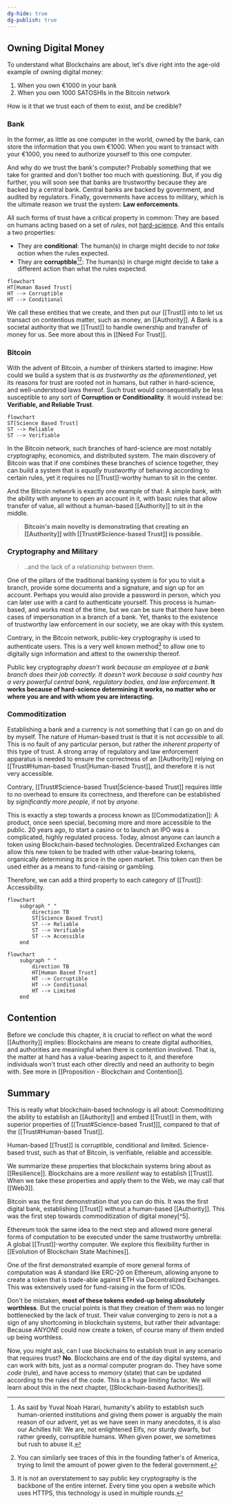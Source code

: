 ```yaml
---
dg-hide: true
dg-publish: true
---
```

## Owning Digital Money 

To understand what Blockchains are about, let's dive right into the age-old example of owning digital money:

1. When you own €1000 in your bank
2. When you own 1000 SATOSHIs in the Bitcoin network

How is it that we trust each of them to exist, and be credible? 
### Bank 
In the former, as little as one computer in the world, owned by the bank, can store the information that you own €1000. When you want to transact with your €1000, you need to authorize yourself to this one computer. 

And why do we trust the bank's computer? Probably something that we take for granted and don't bother too much with questioning. But, if you dig further, you will soon see that banks are trustworthy because they are backed by a central bank. Central banks are backed by government, and audited by regulators. Finally, governments have access to military, which is the ultimate reason we trust the system: **Law enforcements**. 

All such forms of trust have a critical property in common: They are based on humans acting based on a set of *rules*, not [hard-science](https://en.wikipedia.org/wiki/Hard_and_soft_science). And this entails a two properties:
- They are **conditional**: The human(s) in charge might decide to *not take action* when the rules expected.
- They are **corruptible**[^3][^4]: The human(s) in charge might decide to take a different action than what the rules expected.

[^3]: As said by Yuval Noah Harari, humanity's ability to establish such human-oriented institutions and giving them power is arguably the main reason of our advent, yet as we have seen in many anecdotes, it is also our Achilles hill: We are, not enlightened Elfs, nor sturdy dwarfs, but rather greedy, corruptible humans. When given power, we sometimes but rush to abuse it.
[^4]: You can similarly see traces of this in the founding father's of America, trying to limit the amount of power given to the federal government. 

```mermaid
flowchart
HT[Human Based Trust]
HT --> Corruptible
HT --> Conditional 
```

We call these entities that we create, and then put our [[Trust]] into to let us transact on contentious matter, such as money, an [[Authority]]. A Bank is a societal authority that we [[Trust]] to handle ownership and transfer of money for us. See more about this in [[Need For Trust]]. 
### Bitcoin
With the advent of Bitcoin, a number of thinkers started to imagine: How could we build a system that is *as trustworthy as the aforementioned*, yet its reasons for trust are rooted not in humans, but rather in hard-science, and well-understood laws thereof. Such trust would consequentially be less susceptible to any sort of **Corruption or Conditionality**. It would instead be: **Verifiable, and Reliable Trust**.

```mermaid
flowchart 
ST[Science Based Trust]
ST --> Reliable
ST --> Verifiable
```

In the Bitcoin network, such branches of hard-science are most notably cryptography, economics, and distributed system. The main discovery of Bitcoin was that if one combines these branches of science together, they can build a system that is *equally trustworthy* of behaving according to certain rules, yet it requires no [[Trust]]-worthy human to sit in the center. 

And the Bitcoin network is exactly one example of that: A simple bank, with the ability with anyone to open an account in it, with basic rules that allow transfer of value, all without a human-based [[Authority]] to sit in the middle.

> **Bitcoin's main novelty is demonstrating that creating an [[Authority]] with [[Trust#Science-based Trust]] is possible.**
### Cryptography and Military
> ..and the lack of a relationship between them.

One of the pillars of the traditional banking system is for you to visit a branch, provide some documents and a signature, and sign up for an account. Perhaps you would also provide a password in person, which you can later use with a card to authenticate yourself. This process is human-based, and works most of the time, but we can be sure that there have been cases of impersonation in a branch of a bank. Yet, thanks to the existence of trustworthy law enforcement in our society, we are okay with this system.

Contrary, in the Bitcoin network, public-key cryptography is used to authenticate users. This is a very well known method[^1] to allow one to digitally sign information and attest to the ownership thereof. 

Public key cryptography *doesn't work because an employee at a bank branch does their job correctly. It doesn't work because a said country has a very powerful central bank, regulatory bodies, and law enforcement*. **It works because of hard-science determining it works, no matter who or where you are and with whom you are interacting.**

[^1]: It is not an overstatement to say public key cryptography is the backbone of the entire internet. Every time you open a website which uses HTTPS, this technology is used in multiple rounds. 

### Commoditization 
Establishing a bank and a currency is not something that I can go on and do by myself. The nature of Human-based trust is that it is not *accessible* to all. This is no fault of any particular person, but rather the *inherent property* of this type of trust. A strong array of regulatory and law enforcement apparatus is needed to ensure the correctness of an [[Authority]] relying on [[Trust#Human-based Trust|Human-based Trust]], and therefore it is not very accessible. 

Contrary, [[Trust#Science-based Trust|Science-based Trust]] requires little to no overhead to ensure its correctness, and therefore can be established by *significantly more people*, if not by *anyone*. 

This is exactly a step towards a process known as [[Commodatization]]: A product, once seen special, becoming more and more accessible to the public. 20 years ago, to start a casino or to launch an IPO was a complicated, highly regulated process. Today, almost anyone can launch a token using Blockchain-based technologies. Decentralized Exchanges can allow this new token to be traded with other value-bearing tokens, organically determining its price in the open market. This token can then be used either as a means to fund-raising or gambling. 

Therefore, we can add a third property to each category of [[Trust]]: Accessibility.

```mermaid
flowchart 
	subgraph " " 
		direction TB
		ST[Science Based Trust]
		ST --> Reliable
		ST --> Verifiable
		ST --> Accessible 
	end 
```

```mermaid
flowchart 
	subgraph " " 
		direction TB 
		HT[Human Based Trust]
		HT --> Corruptible
		HT --> Conditional 
		HT --> Limited
	end 
```

## Contention
Before we conclude this chapter, it is crucial to reflect on what the word [[Authority]] implies: Blockchains are means to create digital authorities, and authorities are meaningful when there is contention involved. That is, the matter at hand has a value-bearing aspect to it, and therefore individuals won't trust each other directly and need an authority to begin with. See more in [[Proposition - Blockchain and Contention]]. 

## Summary 
This is really what blockchain-based technology is all about: Commoditizing the ability to establish an [[Authority]] and embed [[Trust]] in them, with superior properties of [[Trust#Science-based Trust]]], compared to that of the [[Trust#Human-based Trust]].

Human-based [[Trust]] is corruptible, conditional and limited. Science-based trust, such as that of Bitcoin, is verifiable, reliable and accessible. 

We summarize these properties that blockchain systems bring about as [[Resilience]]. Blockchains are a more *resilient* way to establish [[Trust]]. When we take these properties and apply them to the Web, we may call that [[Web3]]. 

Bitcoin was the first demonstration that you can do this. It was the first digital bank, establishing [[Trust]] without a human-based [[Authority]]. This was the first step towards commoditization of digital money[^5].

Ethereum took the same idea to the next step and allowed more general forms of computation to be executed under the same trustworthy umbrella: A global [[Trust]]-worthy computer. We explore this flexibility further in [[Evolution of Blockchain State Machines]]. 

One of the first demonstrated example of more general forms of computation was A standard like ERC-20 on Ethereum, allowing anyone to create a token that is trade-able against ETH via Decentralized Exchanges. This was extensively used for fund-raising in the form of ICOs.

Don't be mistaken, **most of these tokens ended-up being absolutely worthless**. But the crucial points is that they creation of them was no longer bottlenecked by the lack of trust. Their value converging to zero is not a a sign of any shortcoming in blockchain systems, but rather their advantage: Because *ANYONE* could now create a token, of course many of them ended up being worthless.  

Now, you might ask, can I use blockchains to establish trust in any scenario that requires trust? **No**. Blockchains are end of the day digital systems, and can work with bits, just as a normal computer program do. They have some *code* (rule), and have access to *memory* (state) that can be updated according to the rules of the code. This is a huge limiting factor. We will learn about this in the next chapter, [[Blockchain-based Authorities]]. 